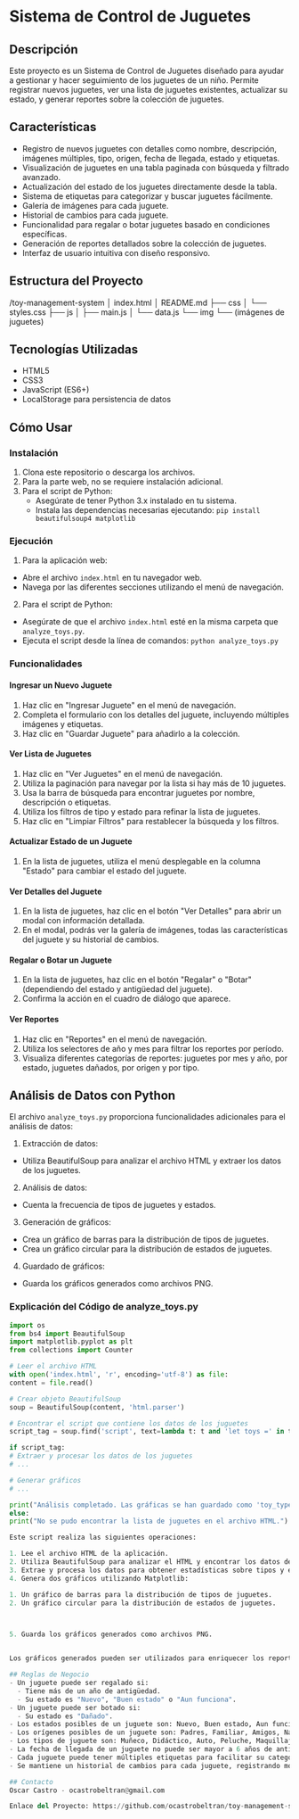 # Sistema de Control de Juguetes

## Descripción
Este proyecto es un Sistema de Control de Juguetes diseñado para ayudar a gestionar y hacer seguimiento de los juguetes de un niño. Permite registrar nuevos juguetes, ver una lista de juguetes existentes, actualizar su estado, y generar reportes sobre la colección de juguetes.

## Características
- Registro de nuevos juguetes con detalles como nombre, descripción, imágenes múltiples, tipo, origen, fecha de llegada, estado y etiquetas.
- Visualización de juguetes en una tabla paginada con búsqueda y filtrado avanzado.
- Actualización del estado de los juguetes directamente desde la tabla.
- Sistema de etiquetas para categorizar y buscar juguetes fácilmente.
- Galería de imágenes para cada juguete.
- Historial de cambios para cada juguete.
- Funcionalidad para regalar o botar juguetes basado en condiciones específicas.
- Generación de reportes detallados sobre la colección de juguetes.
- Interfaz de usuario intuitiva con diseño responsivo.

## Estructura del Proyecto
/toy-management-system
│   index.html
│   README.md
├── css
│   └── styles.css
├── js
│   ├── main.js
│   └── data.js
└── img
    └── (imágenes de juguetes)

## Tecnologías Utilizadas
- HTML5
- CSS3
- JavaScript (ES6+)
- LocalStorage para persistencia de datos

## Cómo Usar

### Instalación
1. Clona este repositorio o descarga los archivos.
2. Para la parte web, no se requiere instalación adicional.
3. Para el script de Python:
   - Asegúrate de tener Python 3.x instalado en tu sistema.
   - Instala las dependencias necesarias ejecutando:
   ``` pip install beautifulsoup4 matplotlib ```

### Ejecución
1. Para la aplicación web:
- Abre el archivo `index.html` en tu navegador web.
- Navega por las diferentes secciones utilizando el menú de navegación.

2. Para el script de Python:
- Asegúrate de que el archivo `index.html` esté en la misma carpeta que `analyze_toys.py`.
- Ejecuta el script desde la línea de comandos:
  ``` python analyze_toys.py ```

### Funcionalidades

#### Ingresar un Nuevo Juguete
1. Haz clic en "Ingresar Juguete" en el menú de navegación.
2. Completa el formulario con los detalles del juguete, incluyendo múltiples imágenes y etiquetas.
3. Haz clic en "Guardar Juguete" para añadirlo a la colección.

#### Ver Lista de Juguetes
1. Haz clic en "Ver Juguetes" en el menú de navegación.
2. Utiliza la paginación para navegar por la lista si hay más de 10 juguetes.
3. Usa la barra de búsqueda para encontrar juguetes por nombre, descripción o etiquetas.
4. Utiliza los filtros de tipo y estado para refinar la lista de juguetes.
5. Haz clic en "Limpiar Filtros" para restablecer la búsqueda y los filtros.

#### Actualizar Estado de un Juguete
1. En la lista de juguetes, utiliza el menú desplegable en la columna "Estado" para cambiar el estado del juguete.

#### Ver Detalles del Juguete
1. En la lista de juguetes, haz clic en el botón "Ver Detalles" para abrir un modal con información detallada.
2. En el modal, podrás ver la galería de imágenes, todas las características del juguete y su historial de cambios.

#### Regalar o Botar un Juguete
1. En la lista de juguetes, haz clic en el botón "Regalar" o "Botar" (dependiendo del estado y antigüedad del juguete).
2. Confirma la acción en el cuadro de diálogo que aparece.

#### Ver Reportes
1. Haz clic en "Reportes" en el menú de navegación.
2. Utiliza los selectores de año y mes para filtrar los reportes por período.
3. Visualiza diferentes categorías de reportes: juguetes por mes y año, por estado, juguetes dañados, por origen y por tipo.

## Análisis de Datos con Python

El archivo `analyze_toys.py` proporciona funcionalidades adicionales para el análisis de datos:

1. Extracción de datos:
- Utiliza BeautifulSoup para analizar el archivo HTML y extraer los datos de los juguetes.

2. Análisis de datos:
- Cuenta la frecuencia de tipos de juguetes y estados.

3. Generación de gráficos:
- Crea un gráfico de barras para la distribución de tipos de juguetes.
- Crea un gráfico circular para la distribución de estados de juguetes.

4. Guardado de gráficos:
- Guarda los gráficos generados como archivos PNG.

### Explicación del Código de analyze_toys.py

```python
import os
from bs4 import BeautifulSoup
import matplotlib.pyplot as plt
from collections import Counter

# Leer el archivo HTML
with open('index.html', 'r', encoding='utf-8') as file:
content = file.read()

# Crear objeto BeautifulSoup
soup = BeautifulSoup(content, 'html.parser')

# Encontrar el script que contiene los datos de los juguetes
script_tag = soup.find('script', text=lambda t: t and 'let toys =' in t)

if script_tag:
# Extraer y procesar los datos de los juguetes
# ...

# Generar gráficos
# ...

print("Análisis completado. Las gráficas se han guardado como 'toy_types_distribution.png' y 'toy_status_distribution.png'.")
else:
print("No se pudo encontrar la lista de juguetes en el archivo HTML.")

Este script realiza las siguientes operaciones:

1. Lee el archivo HTML de la aplicación.
2. Utiliza BeautifulSoup para analizar el HTML y encontrar los datos de los juguetes.
3. Extrae y procesa los datos para obtener estadísticas sobre tipos y estados de juguetes.
4. Genera dos gráficos utilizando Matplotlib:

1. Un gráfico de barras para la distribución de tipos de juguetes.
2. Un gráfico circular para la distribución de estados de juguetes.



5. Guarda los gráficos generados como archivos PNG.


Los gráficos generados pueden ser utilizados para enriquecer los reportes en la aplicación web.

## Reglas de Negocio
- Un juguete puede ser regalado si:
  - Tiene más de un año de antigüedad.
  - Su estado es "Nuevo", "Buen estado" o "Aun funciona".
- Un juguete puede ser botado si:
  - Su estado es "Dañado".
- Los estados posibles de un juguete son: Nuevo, Buen estado, Aun funciona, Dañado.
- Los orígenes posibles de un juguete son: Padres, Familiar, Amigos, Navidad, Cumpleaños, Otros.
- Los tipos de juguete son: Muñeco, Didáctico, Auto, Peluche, Maquillaje, Electrónico, Electrodoméstico, Deportivo.
- La fecha de llegada de un juguete no puede ser mayor a 6 años de antigüedad ni posterior a la fecha actual.
- Cada juguete puede tener múltiples etiquetas para facilitar su categorización y búsqueda.
- Se mantiene un historial de cambios para cada juguete, registrando modificaciones en su estado o características.

## Contacto
Oscar Castro - ocastrobeltran@gmail.com

Enlace del Proyecto: https://github.com/ocastrobeltran/toy-management-system.git